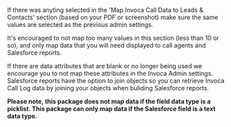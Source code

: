 If there was anyting selected in the 'Map Invoca Call Data to Leads & Contacts' section (based on your PDF or screenshot) make sure the same values are selected as the previous admin settings.

It's encouraged to not map too many values in this section (less than 10 or so), and only map data that you will need displayed to call agents and Salesforce reports.

If there are data attributes that are blank or no longer being used we encourage you to not map these attributes in the Invoca Admin settings. Salesforce reports have the option to join objects so you can retrieve Invoca Call Log data by joining your objects when buliding Salesforce reports.

**Please note, this package does not map data if the field data type is a picklist. This package can only map data if the Salesforce field is a text data type.**